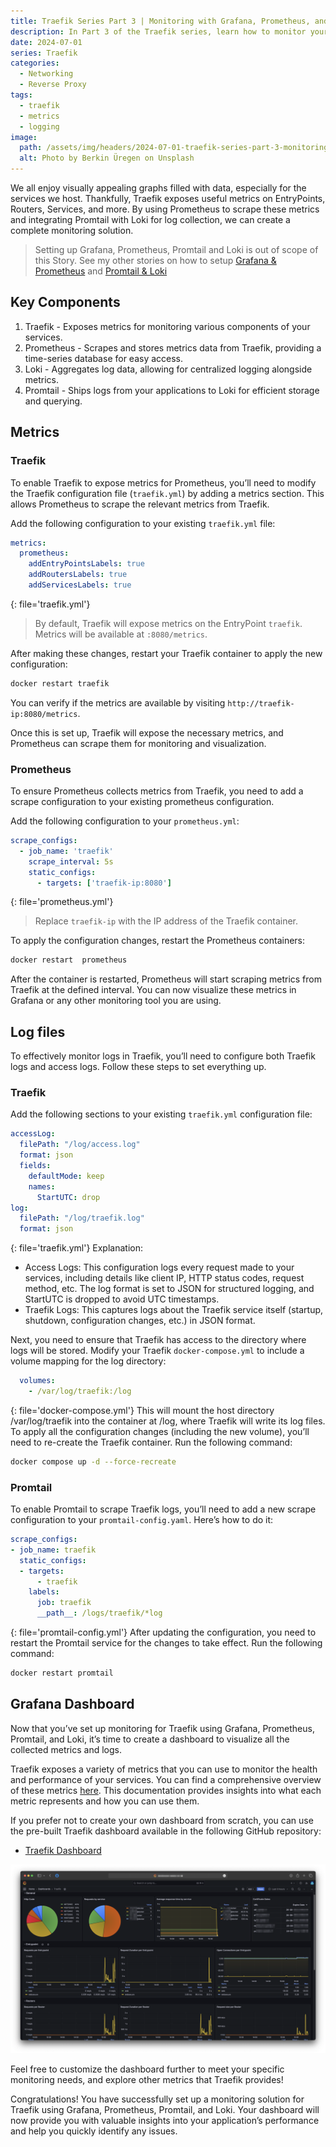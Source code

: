 ```yaml
---
title: Traefik Series Part 3 | Monitoring with Grafana, Prometheus, and Loki
description: In Part 3 of the Traefik series, learn how to monitor your Traefik instance’s performance using Prometheus, Loki, and Grafana.
date: 2024-07-01
series: Traefik
categories:
  - Networking
  - Reverse Proxy
tags:
  - traefik
  - metrics
  - logging
image:
  path: /assets/img/headers/2024-07-01-traefik-series-part-3-monitoring.jpg
  alt: Photo by Berkin Üregen on Unsplash
---
```


We all enjoy visually appealing graphs filled with data, especially for the services we host. Thankfully, Traefik exposes useful metrics on EntryPoints, Routers, Services, and more. By using Prometheus to scrape these metrics and integrating Promtail with Loki for log collection, we can create a complete monitoring solution.

> Setting up Grafana, Prometheus, Promtail and Loki is out of scope of this Story. See my other stories on how to setup [Grafana & Prometheus](../system-monitoring-series-part-1-prometheus) and [Promtail & Loki](../system-monitoring-series-part-2-loki-promtail)

## Key Components

1. Traefik - Exposes metrics for monitoring various components of your services.
2. Prometheus - Scrapes and stores metrics data from Traefik, providing a time-series database for easy access.
3. Loki - Aggregates log data, allowing for centralized logging alongside metrics.
4. Promtail - Ships logs from your applications to Loki for efficient storage and querying.


## Metrics

### Traefik

To enable Traefik to expose metrics for Prometheus, you’ll need to modify the Traefik configuration file (`traefik.yml`) by adding a metrics section. This allows Prometheus to scrape the relevant metrics from Traefik.

Add the following configuration to your existing `traefik.yml` file:

```yaml
metrics:
  prometheus:
    addEntryPointsLabels: true
    addRoutersLabels: true
    addServicesLabels: true
```
{: file='traefik.yml'}
> By default, Traefik will expose metrics on the EntryPoint `traefik`. Metrics will be available at `:8080/metrics`.

After making these changes, restart your Traefik container to apply the new configuration:

```bash
docker restart traefik
```
You can verify if the metrics are available by visiting `http://traefik-ip:8080/metrics`.

Once this is set up, Traefik will expose the necessary metrics, and Prometheus can scrape them for monitoring and visualization.

### Prometheus
To ensure Prometheus collects metrics from Traefik, you need to add a scrape configuration to your existing prometheus configuration.

Add the following configuration to your `prometheus.yml`:
```yaml
scrape_configs:
  - job_name: 'traefik'
    scrape_interval: 5s
    static_configs:
      - targets: ['traefik-ip:8080']
```
{: file='prometheus.yml'}
> Replace `traefik-ip` with the IP address of the Traefik container.

To apply the configuration changes, restart the Prometheus containers:

```bash
docker restart  prometheus
```

After the container is restarted, Prometheus will start scraping metrics from Traefik at the defined interval. You can now visualize these metrics in Grafana or any other monitoring tool you are using.

## Log files

To effectively monitor logs in Traefik, you’ll need to configure both Traefik logs and access logs. Follow these steps to set everything up.

### Traefik

Add the following sections to your existing `traefik.yml` configuration file:

```yaml
accessLog:
  filePath: "/log/access.log"
  format: json
  fields:
    defaultMode: keep
    names:
      StartUTC: drop
log:
  filePath: "/log/traefik.log"
  format: json
```
{: file='traefik.yml'}
Explanation:
 - Access Logs: This configuration logs every request made to your services, including details like client IP, HTTP status codes, request method, etc. The log format is set to JSON for structured logging, and StartUTC is dropped to avoid UTC timestamps.
 - Traefik Logs: This captures logs about the Traefik service itself (startup, shutdown, configuration changes, etc.) in JSON format.

Next, you need to ensure that Traefik has access to the directory where logs will be stored. Modify your Traefik `docker-compose.yml` to include a volume mapping for the log directory:

```yaml
  volumes:
    - /var/log/traefik:/log
```
{: file='docker-compose.yml'}
This will mount the host directory /var/log/traefik into the container at /log, where Traefik will write its log files.
To apply all the configuration changes (including the new volume), you’ll need to re-create the Traefik container. Run the following command:

```bash
docker compose up -d --force-recreate
```

### Promtail

To enable Promtail to scrape Traefik logs, you’ll need to add a new scrape configuration to your `promtail-config.yaml`. Here’s how to do it:

```yaml
scrape_configs:
- job_name: traefik
  static_configs:
  - targets:
      - traefik
    labels:
      job: traefik
      __path__: /logs/traefik/*log
```
{: file='promtail-config.yml'}
After updating the configuration, you need to restart the Promtail service for the changes to take effect. Run the following command:

```bash
docker restart promtail
```

## Grafana Dashboard
Now that you’ve set up monitoring for Traefik using Grafana, Prometheus, Promtail, and Loki, it’s time to create a dashboard to visualize all the collected metrics and logs.

Traefik exposes a variety of metrics that you can use to monitor the health and performance of your services. You can find a comprehensive overview of these metrics [here](https://doc.traefik.io/traefik/observability/metrics/overview/#global-metrics). This documentation provides insights into what each metric represents and how you can use them.

If you prefer not to create your own dashboard from scratch, you can use the pre-built Traefik dashboard available in the following GitHub repository:

*   [Traefik Dashboard](https://github.com/svenvg93/Grafana-Dashboard/tree/master/traefik)

![captionless image](/assets/img/screenshots/grafana/traefik_dashboard.png)

Feel free to customize the dashboard further to meet your specific monitoring needs, and explore other metrics that Traefik provides!

Congratulations! You have successfully set up a monitoring solution for Traefik using Grafana, Prometheus, Promtail, and Loki. Your dashboard will now provide you with valuable insights into your application’s performance and help you quickly identify any issues.

